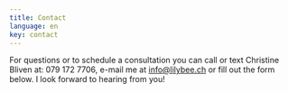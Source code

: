 ```yaml
---
title: Contact
language: en
key: contact
---
```


For questions or to schedule a consultation you can call or text Christine Bliven at: 079 172 7706, e-mail me at [info@lilybee.ch](mailto:info@lilybee.ch) or fill out the form below. I look forward to hearing from you!

